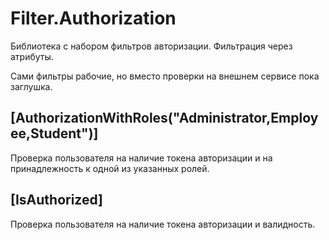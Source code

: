 # Filter.Authorization #

Библиотека с набором фильтров авторизации. 
Фильтрация через атрибуты.

Сами фильтры рабочие, но вместо проверки на внешнем сервисе пока заглушка.

## [AuthorizationWithRoles("Administrator,Employee,Student")] ##

Проверка пользователя на наличие токена авторизации и на принадлежность к одной из указанных ролей.

## [IsAuthorized] ##

Проверка пользователя на наличие токена авторизации и валидность.
